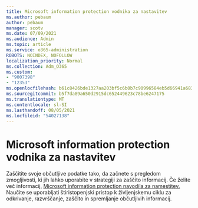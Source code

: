 ```yaml
---
title: Microsoft information protection vodnika za nastavitev
ms.author: pebaum
author: pebaum
manager: scotv
ms.date: 07/09/2021
ms.audience: Admin
ms.topic: article
ms.service: o365-administration
ROBOTS: NOINDEX, NOFOLLOW
localization_priority: Normal
ms.collection: Adm_O365
ms.custom:
- "9007398"
- "12353"
ms.openlocfilehash: b61c8426bde1327aa203bf5c6b0b7c90996584eb5d66941a683e3672654619ac
ms.sourcegitcommit: b5f7da89a650d2915dc652449623c78be6247175
ms.translationtype: MT
ms.contentlocale: sl-SI
ms.lasthandoff: 08/05/2021
ms.locfileid: "54027138"
---
```

# <a name="microsoft-information-protection-setup-guide"></a>Microsoft information protection vodnika za nastavitev

Zaščitite svoje občutljive podatke tako, da začnete s pregledom zmogljivosti, ki jih lahko uporabite v strategiji za zaščito informacij. Če želite več informacij, [Microsoft information protection navodila za namestitev.](https://admin.microsoft.com/adminportal/home#/modernonboarding/mipsetupguide) Naučite se uporabljati štiristopenjski pristop k življenjskemu ciklu za odkrivanje, razvrščanje, zaščito in spremljanje občutljivih informacij.